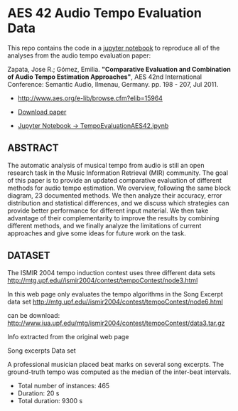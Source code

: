 # AES 42 Audio Tempo Evaluation Data

This repo contains the code in a [jupyter notebook](https://github.com/JoseRZapata/TempoAES42/blob/master/TempoEvaluationAES42.ipynb) to reproduce all of the analyses from the audio tempo evaluation paper:

Zapata, Jose R.; Gómez, Emilia.
**"Comparative Evaluation and Combination of Audio Tempo Estimation Approaches"**,
AES 42nd International Conference: Semantic Audio, Ilmenau, Germany. pp. 198 - 207, Jul 2011.

- http://www.aes.org/e-lib/browse.cfm?elib=15964

- [Download paper](http://mtg.upf.edu/system/files/publications/Audio_tempo_comparison_Zapata_Gomez.pdf)
- [Jupyter Notebook -> TempoEvaluationAES42.ipynb](https://github.com/JoseRZapata/TempoAES42/blob/master/TempoEvaluationAES42.ipynb)

##

## ABSTRACT
The automatic analysis of musical tempo from audio is still an open research task in the Music Information Retrieval
(MIR) community. The goal of this paper is to provide an updated comparative evaluation of different methods for
audio tempo estimation. We overview, following the same block diagram, 23 documented methods. We then analyze
their accuracy, error distribution and statistical differences, and we discuss which strategies can provide better
performance for different input material. We then take advantage of their complementarity to improve the results by
combining different methods, and we finally analyze the limitations of current approaches and give some ideas for
future work on the task.

## DATASET
The ISMIR 2004 tempo induction contest uses three different data sets http://mtg.upf.edu//ismir2004/contest/tempoContest/node3.html

In this web page only evaluates the tempo algorithms in the Song Excerpt data set http://mtg.upf.edu//ismir2004/contest/tempoContest/node6.html

can be download: http://www.iua.upf.edu/mtg/ismir2004/contest/tempoContest/data3.tar.gz

Info extracted from the original web page

Song excerpts Data set

A professional musician placed beat marks on several song excerpts. The ground-truth tempo was computed as the median of the inter-beat intervals.
- Total number of instances: 465
- Duration: 20 s
- Total duration: 9300 s
